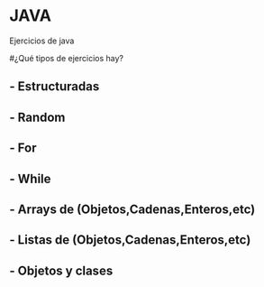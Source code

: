 # JAVA
Ejercicios de java
  
#¿Qué tipos de ejercicios hay?  
## - Estructuradas  
## - Random  
## - For  
## - While  
## - Arrays de (Objetos,Cadenas,Enteros,etc)   
## - Listas de (Objetos,Cadenas,Enteros,etc)  
## - Objetos y clases  

